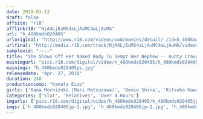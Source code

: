 ```yaml
---
date: 2019-01-13
draft: false
affsite: "r18"
afflinkr18: "NjA4LjEuMS4xLjAuMC4wLjAuMA"
url: "h_480kmds020405"
urloriginal: "http://www.r18.com/videos/vod/movies/detail/-/id=h_480kmds020405"
urlfinal: "http://media.r18.com/track/NjA4LjEuMS4xLjAuMC4wLjAuMA/videos/vod/movies/detail/-/id=h_480kmds020405"
samplevid: "----"
title: "She Shows Off Her Naked Body To Tempt Her Nephew -- Aunty Craves Young Cock"
mainimgurl: "pics.r18.com/digital/video/h_480kmds020405/h_480kmds020405ps.jpg"
mainimgs: "h_480kmds020405ps.jpg"
releasedate: "Apr. 27, 2018"
duration: 240
productioncomp: "Kamata Eizo"
girls: ['Kana Mochizuki (Mari Matsuzawa)', 'Benio Shina', 'Ritsuko Kawai', 'Yuki Sakurai']
categories: ['Slut', 'Relatives', 'Over 4 Hours']
imgurls: ['pics.r18.com/digital/video/h_480kmds020405/h_480kmds020405jp-1.jpg', 'pics.r18.com/digital/video/h_480kmds020405/h_480kmds020405jp-2.jpg', 'pics.r18.com/digital/video/h_480kmds020405/h_480kmds020405jp-3.jpg', 'pics.r18.com/digital/video/h_480kmds020405/h_480kmds020405jp-4.jpg', 'pics.r18.com/digital/video/h_480kmds020405/h_480kmds020405jp-5.jpg', 'pics.r18.com/digital/video/h_480kmds020405/h_480kmds020405jp-6.jpg', 'pics.r18.com/digital/video/h_480kmds020405/h_480kmds020405jp-7.jpg', 'pics.r18.com/digital/video/h_480kmds020405/h_480kmds020405jp-8.jpg', 'pics.r18.com/digital/video/h_480kmds020405/h_480kmds020405jp-9.jpg', 'pics.r18.com/digital/video/h_480kmds020405/h_480kmds020405jp-10.jpg', 'pics.r18.com/digital/video/h_480kmds020405/h_480kmds020405jp-11.jpg', 'pics.r18.com/digital/video/h_480kmds020405/h_480kmds020405jp-12.jpg', 'pics.r18.com/digital/video/h_480kmds020405/h_480kmds020405jp-13.jpg', 'pics.r18.com/digital/video/h_480kmds020405/h_480kmds020405jp-14.jpg', 'pics.r18.com/digital/video/h_480kmds020405/h_480kmds020405jp-15.jpg', 'pics.r18.com/digital/video/h_480kmds020405/h_480kmds020405jp-16.jpg', 'pics.r18.com/digital/video/h_480kmds020405/h_480kmds020405jp-17.jpg', 'pics.r18.com/digital/video/h_480kmds020405/h_480kmds020405jp-18.jpg', 'pics.r18.com/digital/video/h_480kmds020405/h_480kmds020405jp-19.jpg', 'pics.r18.com/digital/video/h_480kmds020405/h_480kmds020405jp-20.jpg']
imgs: ['h_480kmds020405jp-1.jpg', 'h_480kmds020405jp-2.jpg', 'h_480kmds020405jp-3.jpg', 'h_480kmds020405jp-4.jpg', 'h_480kmds020405jp-5.jpg', 'h_480kmds020405jp-6.jpg', 'h_480kmds020405jp-7.jpg', 'h_480kmds020405jp-8.jpg', 'h_480kmds020405jp-9.jpg', 'h_480kmds020405jp-10.jpg', 'h_480kmds020405jp-11.jpg', 'h_480kmds020405jp-12.jpg', 'h_480kmds020405jp-13.jpg', 'h_480kmds020405jp-14.jpg', 'h_480kmds020405jp-15.jpg', 'h_480kmds020405jp-16.jpg', 'h_480kmds020405jp-17.jpg', 'h_480kmds020405jp-18.jpg', 'h_480kmds020405jp-19.jpg', 'h_480kmds020405jp-20.jpg']
---
```

